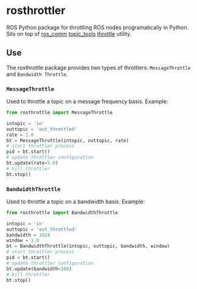 # rosthrottler
ROS Python package for throttling ROS nodes programatically in Python. Sits on top of [ros_comm](http://wiki.ros.org/ros_comm)
[topic_tools](http://wiki.ros.org/topic_tools) [throttle](http://wiki.ros.org/topic_tools/throttle) utility.

## Use
The rosthrottle package provides two types of throttlers: `MessageThrottle` and `Bandwidth Throttle`.

### `MessageThrottle`
Used to throttle a topic on a message frequency basis. Example:
```python
from rosthrottle import MessageThrottle

intopic = 'in'
outtopic = 'out_throttled'
rate = 1.0
bt = MessageThrottle(intopic, outtopic, rate)
# start throttler process
pid = bt.start()
# update throttler configuration
bt.update(rate=5.0)
# kill throttler
bt.stop()
```

### `BandwidthThrottle`
Used to throttle a topic on a bandwidth basis. Example:
```python
from rosthrottle import BandwidthThrottle

intopic = 'in'
outtopic = 'out_throttled'
bandwidth = 1024
window = 1.0
bt = BandwidthThrottle(intopic, outtopic, bandwidth, window)
# start throttler process
pid = bt.start()
# update throttler configuration
bt.update(bandwidth=100)
# kill throttler
bt.stop()
```
